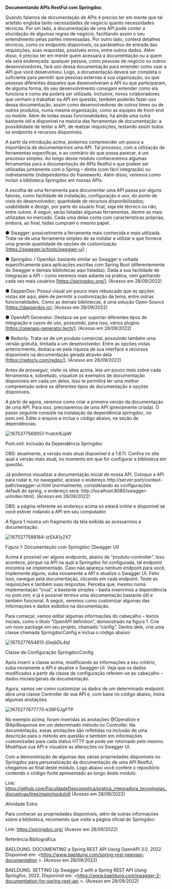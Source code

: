 **Documentando APIs RestFul com Springdoc**

Quando falamos de documentação de APIs é preciso ter em mente que tal artefato engloba tanto necessidades de negócio quanto necessidades técnicas. Por um lado, a documentação de uma API pode conter a elucidação de algumas regras de negócio, facilitando assim o seu entendimento pelas partes interessadas. Por outro lado, conterá detalhes técnicos, como os endpoints disponíveis, os parâmetros de entrada das requisições, suas respostas, possíveis erros, entre outros dados. Além disso, é preciso ter em mente quem acessará a documentação ou a quem ela será endereçada: qualquer pessoa, como pessoas de negócio ou outros desenvolvedores, fará uso dessa documentação para entender como usar a API que você desenvolveu. Logo, a documentação deverá ser completa o suficiente para permitir que pessoas externas à sua organização, ou que pessoas diferentes daqueles que desenvolveram a API ou que participaram, de alguma forma, do seu desenvolvimento consigam entender como ela funciona e como ela poderá ser utilizada. Inclusive, novos colaboradores que venham a trabalhar na API em questão, também poderão fazer uso dessa documentação, assim como desenvolvedores de outros times ou de outros produtos, numa mesma organização, como as equipes de front-end ou mobile. Além de todas essas funcionalidades, há ainda uma outra bastante útil e disponível na maioria das ferramentas de documentação: a possibilidade de testar a API, de realizar requisições, testando assim todos os endpoints e recursos disponíveis.

A partir da introdução acima, podemos compreender um pouco a importância de documentarmos uma API. Tal processo, com a utilização de ferramentas específicas, e ao contrário do que possa parecer, é um processo simples. Ao longo desse módulo conheceremos algumas ferramentas para a documentação de APIs Restful e que podem ser utilizadas juntamente com o Spring – direta (com fácil integração) ou indiretamente (independentes do framework). Além disso, veremos como incluir a biblioteca Springdoc em nossas APIs.

A escolha de uma ferramenta para documentar uma API passa por alguns fatores, como facilidade de instalação, configuração e uso, do ponto de vista do desenvolvedor; quantidade de recursos disponibilizados; usabilidade e design, por parte do usuário final, seja ele técnico ou não, entre outros. A seguir, serão listadas algumas ferramentas, dentre as mais utilizadas no mercado. Cada uma delas conta com características próprias, embora, ao final, todas cumpram o mesmo papel.

  ● Swagger: possivelmente a ferramenta mais conhecida e mais utilizada. Trata-se de uma ferramenta simples de se instalar e utilizar e que fornece uma grande quantidade de opções de customização [https://swagger.io/tools/swagger-ui] ;

  ● Springdoc / OpenApi: bastante similar ao Swagger e voltada especificamente para aplicações escritas com Spring Boot (diferentemente do Swagger e demais bibliotecas aqui listadas). Dada a sua facilidade de integração à API – como veremos mais adiante na prática, vem ganhando cada vez mais usuários [https://springdoc.org/]; (Acesso em 28/09/2022)

  ● DapperDox: Possui visual um pouco mais rebuscado que as opções vistas até aqui, além de permitir a customização de tema, entre outras funcionalidades. Como as demais bibliotecas, é uma solução Open-Source [https://dapperdox.io]; (Acesso em 28/09/2022)

  ● OpenAPI Generator: Destaca-se por suportar diferentes tipos de integração e casos de uso, possuindo, para isso, vários plugins [https://openapi-generator.tech/]; (Acesso em 28/09/2022)

  ● Redocly: Trata-se de um produto comercial, possuindo também uma versão gratuita, limitada a um desenvolvedor. Entre as opções vistas anteriormente, destaca-se pela riqueza de sua interface e recursos disponíveis na documentação gerada através dela [https://redocly.com/redoc/].  (Acesso em 28/09/2022)

Antes de prosseguir, visite os sites acima, leia um pouco mais sobre cada ferramenta e, sobretudo, visualize os exemplos de documentação disponíveis em cada um deles. Isso te permitirá ter uma melhor compreensão sobre os diferentes tipos de documentação e opções disponíveis.

A partir de agora, veremos como criar a primeira versão da documentação de uma API. Para isso, precisaremos de uma API (previamente criada). O passo seguinte consiste na instalação da dependência springdoc, no pom.xml. Edite o arquivo e inclua o código abaixo, na seção de dependências:

![1675277569051-Yvdctr6JpW](https://github.com/PhelipeSilvestre/Workspace---Faculdade/assets/99892687/a99d01a4-241c-48dc-b059-8bf65f9a7411)

Pom.xml: Inclusão da Dependência Springdoc


OBS: atualmente, a versão mais atual disponível é a 1.6.11. Confira no site qual a versão mais atual, no momento em que for configurar a biblioteca em questão.



Já podemos visualizar a documentação inicial de nossa API. Coloque a API para rodar e, no navegador, acesse o endereço http://server:port/context-path/swagger-ui.html (normalmente, considerando as configurações default do spring, o endereço será: http://localhost:8080/swagger-ui/index.html).  (Acesso em 28/09/2022)

OBS: a página referente ao endereço acima só estará online e disponível se você estiver rodando a API em seu computador.

A figura 1 mostra um fragmento da tela exibida ao acessarmos a documentação:


![1675277598184-lzSXA1y2X7](https://github.com/PhelipeSilvestre/Workspace---Faculdade/assets/99892687/6166d148-4d48-42f1-988f-03f9c7f3fb47)


Figura 1: Documentação com Springdoc (Swagger UI)



Acima é possível ver alguns endpoints, abaixo de “produto-controller”. Isso acontece, porque na API na qual a Springdoc foi configurada, tal endpoint encontra-se implementado. Caso não apareça nenhum endpoint para você, implemente alguns, suba novamente a API e atualize o Swagger UI. Feito isso, navegue pela documentação, clicando em cada endpoint. Teste as requisições e também suas respostas. Perceba que, mesmo numa implementação “crua”, e bastante simples – basta inserirmos a dependência no pom.xml, e já é possível termos uma documentação bastante útil e também funcional. A seguir, veremos como customizar algumas das informações e dados exibidos na documentação.

Para começar, vamos editar algumas informações do cabeçalho – textos iniciais, como o título “OpenAPI definition”, demonstrado na figura 1. Crie um novo package em seu projeto, chamado “config”. Dentro dele, crie uma classe chamada SpringdocConfig e inclua o código abaixo:


![1675277654813-j0wjbDL4qI](https://github.com/PhelipeSilvestre/Workspace---Faculdade/assets/99892687/fccbabc1-021e-40b2-acb2-ffa40d242639)


Classe de Configuração SpringdocConfig



Após inserir a classe acima, modificando as informações a seu critério, suba novamente a API e atualize o Swagger-UI. Veja que os dados modificados a partir da classe de configuração referem-se ao cabeçalho – dados iniciais/gerais da documentação.

Agora, vamos ver como customizar os dados de um determinado endpoint: abra uma classe Controller de sua API e, com base no código abaixo, insira algumas anotações.


![1675277677770-k39F0JgPTP](https://github.com/PhelipeSilvestre/Workspace---Faculdade/assets/99892687/7eeb6f8c-6a81-4449-a6f6-5b25a079cce1)


No exemplo acima, foram inseridas as anotações @Operation e @ApiResponse em um determinado método no Controller. Na documentação, essas anotações são refletidas na inclusão de uma descrição para o método em questão e também em informações customizadas para cada status HTTP que pode ser retornado pelo mesmo. Modifique sua API e visualize as alterações no Swagger UI.

Com a demonstração de algumas das várias propriedades disponíveis no Springdoc para personalização da documentação de uma API Restful, chegamos ao final deste módulo. Logo abaixo você confere o repositório contendo o código-fonte apresentado ao longo deste módulo.

Link: https://github.com/FaculdadeDescomplica/pratica_integradora_tecnologias_disruptivas/tree/main/modulo6 (Acesso em 28/09/2022)





Atividade Extra

Para conhecer as propriedades disponíveis, além de outras informações sobre a biblioteca, recomendo que visite a página oficial do Springdoc:

Link: https://springdoc.org/  (Acesso em 28/09/2022)





Referência Bibliográfica

BAELDUNG. DOCUMENTING a Spring REST API Using OpenAPI 3.0, 2022. Disponível em: <https://www.baeldung.com/spring-rest-openapi-documentation >. (Acesso em 28/09/2022)

BAELDUNG. SETTING Up Swagger 2 with a Spring REST API Using Springfox, 2022. Disponível em: <https://www.baeldung.com/swagger-2-documentation-for-spring-rest-api >. (Acesso em 28/09/2022)











